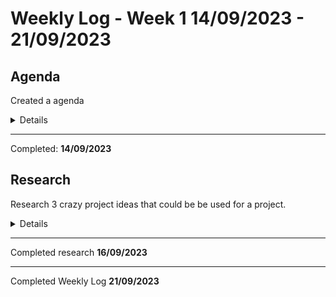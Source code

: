 # Weekly Log - Week 1  14/09/2023 - 21/09/2023
## Agenda
Created a agenda
<details>
How we are going to meet? <br>
Communicate through a discord server and in person on a weekly basis <br> 
How are we going to store files and manage the project? <br>
I had the initial idea of using some cloud service. I had the idea we would manage the project through objectives and deliverables. <br>
What are people interested in? <br>
I am interested in most areas of IT however i tend to lean towards web applications.
<br>
</details>

---
Completed: **14/09/2023**

## Research 
Research 3 crazy project ideas that could be be used for a project.
<details>

1. Face recognition integrated within a web application
2. Voice based Network Intrusion Detection system
3. Real-Time code collaboration application
</details>

---

Completed research **16/09/2023**

---

Completed Weekly Log **21/09/2023**